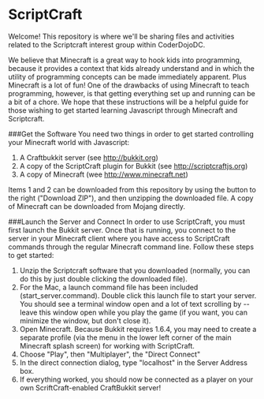 ScriptCraft
===========

Welcome!  This repository is where we'll be sharing files and activities related to the Scriptcraft interest group within CoderDojoDC.

We believe that Minecraft is a great way to hook kids into programming, because it provides a context that kids already understand and in which the utility of programming concepts can be made immediately apparent.  Plus Minecraft is a lot of fun!  One of the drawbacks of using Minecraft to teach programming, however, is that getting everything set up and running can be a bit of a chore.  We hope that these instructions will be a helpful guide for those wishing to get started learning Javascript through Minecraft and Scriptcraft.

###Get the Software
You need two things in order to get started controlling your Minecraft world with Javascript:

1. A Craftbukkit server (see http://bukkit.org)
2. A copy of the ScriptCraft plugin for Bukkit (see http://scriptcraftjs.org)
3. A copy of Minecraft (wee http://www.minecraft.net)

Items 1 and 2 can be downloaded from this repository by using the button to the right ("Download ZIP"), and then unzipping the downloaded file. A copy of Minecraft can be downloaded from Mojang directly.

###Launch the Server and Connect
In order to use ScriptCraft, you must first launch the Bukkit server.  Once that is running, you connect to the server in your Minecraft client where you have access to ScriptCraft commands through the regular Minecraft command line. Follow these steps to get started:
1. Unzip the Scriptcraft software that you downloaded (normally, you can do this by just double clicking the downloaded file).
2. For the Mac, a launch command file has been included (start_server.command). Double click this launch file to start your server.  You should see a terminal window open and a lot of text scrolling by -- leave this window open while you play the game (if you want, you can minimize the window, but don't close it).
3. Open Minecraft.  Because Bukkit requires 1.6.4, you may need to create a separate profile (via the menu in the lower left corner of the main Minecraft splash screen) for working with ScriptCraft.
4. Choose "Play", then "Multiplayer", the "Direct Connect"
5. In the direct connection dialog, type "localhost" in the Server Address box.
6. If everything worked, you should now be connected as a player on your own ScriftCraft-enabled CraftBukkit server!

